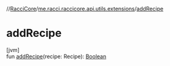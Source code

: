 //[RacciCore](../../index.md)/[me.racci.raccicore.api.utils.extensions](index.md)/[addRecipe](add-recipe.md)

# addRecipe

[jvm]\
fun [addRecipe](add-recipe.md)(recipe: Recipe): [Boolean](https://kotlinlang.org/api/latest/jvm/stdlib/kotlin/-boolean/index.html)
